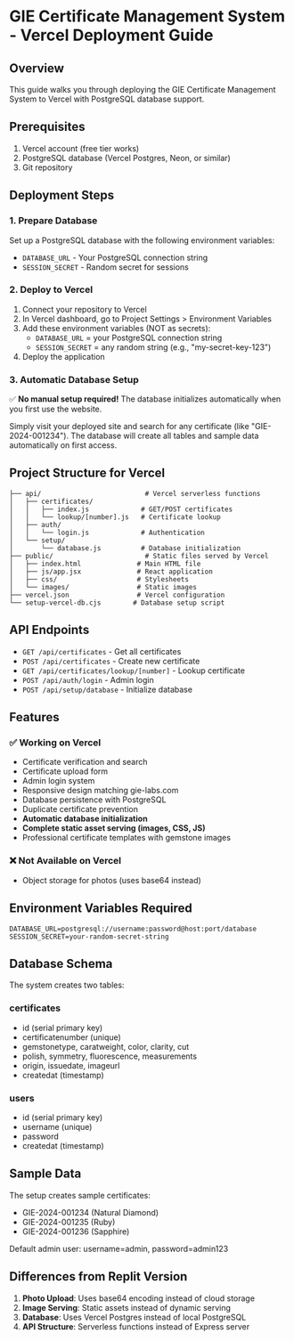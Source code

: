 # GIE Certificate Management System - Vercel Deployment Guide

## Overview
This guide walks you through deploying the GIE Certificate Management System to Vercel with PostgreSQL database support.

## Prerequisites
1. Vercel account (free tier works)
2. PostgreSQL database (Vercel Postgres, Neon, or similar)
3. Git repository

## Deployment Steps

### 1. Prepare Database
Set up a PostgreSQL database with the following environment variables:
- `DATABASE_URL` - Your PostgreSQL connection string
- `SESSION_SECRET` - Random secret for sessions

### 2. Deploy to Vercel
1. Connect your repository to Vercel
2. In Vercel dashboard, go to Project Settings > Environment Variables
3. Add these environment variables (NOT as secrets):
   - `DATABASE_URL` = your PostgreSQL connection string
   - `SESSION_SECRET` = any random string (e.g., "my-secret-key-123")
4. Deploy the application

### 3. Automatic Database Setup
✅ **No manual setup required!** The database initializes automatically when you first use the website.

Simply visit your deployed site and search for any certificate (like "GIE-2024-001234"). The database will create all tables and sample data automatically on first access.

## Project Structure for Vercel

```
├── api/                          # Vercel serverless functions
│   ├── certificates/
│   │   ├── index.js             # GET/POST certificates
│   │   └── lookup/[number].js   # Certificate lookup
│   ├── auth/
│   │   └── login.js             # Authentication
│   └── setup/
│       └── database.js          # Database initialization
├── public/                       # Static files served by Vercel
│   ├── index.html              # Main HTML file
│   ├── js/app.jsx              # React application
│   ├── css/                    # Stylesheets
│   └── images/                 # Static images
├── vercel.json                 # Vercel configuration
└── setup-vercel-db.cjs        # Database setup script
```

## API Endpoints

- `GET /api/certificates` - Get all certificates
- `POST /api/certificates` - Create new certificate
- `GET /api/certificates/lookup/[number]` - Lookup certificate
- `POST /api/auth/login` - Admin login
- `POST /api/setup/database` - Initialize database

## Features

### ✅ Working on Vercel
- Certificate verification and search
- Certificate upload form  
- Admin login system
- Responsive design matching gie-labs.com
- Database persistence with PostgreSQL
- Duplicate certificate prevention
- **Automatic database initialization**
- **Complete static asset serving (images, CSS, JS)**
- Professional certificate templates with gemstone images

### ❌ Not Available on Vercel
- Object storage for photos (uses base64 instead)

## Environment Variables Required

```
DATABASE_URL=postgresql://username:password@host:port/database
SESSION_SECRET=your-random-secret-string
```

## Database Schema

The system creates two tables:

### certificates
- id (serial primary key)
- certificatenumber (unique)
- gemstonetype, caratweight, color, clarity, cut
- polish, symmetry, fluorescence, measurements
- origin, issuedate, imageurl
- createdat (timestamp)

### users
- id (serial primary key)
- username (unique)
- password
- createdat (timestamp)

## Sample Data
The setup creates sample certificates:
- GIE-2024-001234 (Natural Diamond)
- GIE-2024-001235 (Ruby)
- GIE-2024-001236 (Sapphire)

Default admin user: username=admin, password=admin123

## Differences from Replit Version
1. **Photo Upload**: Uses base64 encoding instead of cloud storage
2. **Image Serving**: Static assets instead of dynamic serving
3. **Database**: Uses Vercel Postgres instead of local PostgreSQL
4. **API Structure**: Serverless functions instead of Express server